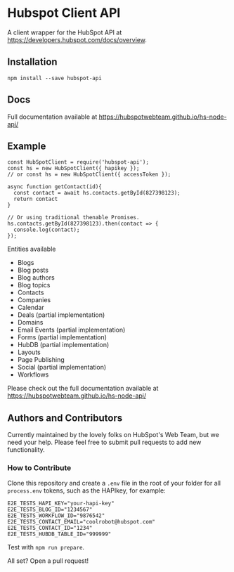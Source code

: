 # Hubspot Client API

A client wrapper for the HubSpot API at https://developers.hubspot.com/docs/overview.

## Installation

```
npm install --save hubspot-api
```

## Docs

Full documentation available at https://hubspotwebteam.github.io/hs-node-api/

## Example

```
const HubSpotClient = require('hubspot-api');
const hs = new HubSpotClient({ hapikey });
// or const hs = new HubSpotClient({ accessToken });

async function getContact(id){
  const contact = await hs.contacts.getById(827398123);
  return contact
}

// Or using traditional thenable Promises.
hs.contacts.getById(827398123).then(contact => {
  console.log(contact);
});
```

Entities available

- Blogs
- Blog posts
- Blog authors
- Blog topics
- Contacts
- Companies
- Calendar
- Deals (partial implementation)
- Domains
- Email Events (partial implementation)
- Forms (partial implementation)
- HubDB (partial implementation)
- Layouts
- Page Publishing
- Social (partial implementation)
- Workflows

Please check out the full documentation available at https://hubspotwebteam.github.io/hs-node-api/

## Authors and Contributors

Currently maintained by the lovely folks on HubSpot's Web Team, but we need your help. Please feel free to submit pull requests to add new functionality.

### How to Contribute

Clone this repository and create a `.env` file in the root of your folder for all `process.env` tokens, such as the HAPIkey, for example:

```
E2E_TESTS_HAPI_KEY="your-hapi-key"
E2E_TESTS_BLOG_ID="1234567"
E2E_TESTS_WORKFLOW_ID="9876542"
E2E_TESTS_CONTACT_EMAIL="coolrobot@hubspot.com"
E2E_TESTS_CONTACT_ID="1234"
E2E_TESTS_HUBDB_TABLE_ID="999999"
```

Test with `npm run prepare`.

All set? Open a pull request!
